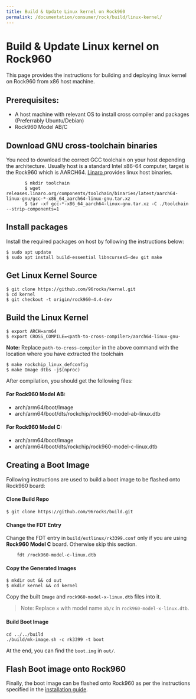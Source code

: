 ```yaml
---
title: Build & Update Linux kernel on Rock960
permalink: /documentation/consumer/rock/build/linux-kernel/
---
```


# Build & Update Linux kernel on Rock960

This page provides the instructions for building and deploying linux
kernel on Rock960 from x86 host machine.

## Prerequisites:
- A host machine with relevant OS to install cross compiler and packages (Preferrably Ubuntu/Debian)
- Rock960 Model AB/C

## Download GNU cross-toolchain binaries

You need to download the correct GCC toolchain on your host depending the
architecture. Usually host is a standard Intel x86-64 computer, target is
the Rock960 which is AARCH64. <a href="https://www.linaro.org/downloads"> Linaro </a>  provides linux host binaries.
```shell
       $ mkdir toolchain
       $ wget releases.linaro.org/components/toolchain/binaries/latest/aarch64-linux-gnu/gcc-*-x86_64_aarch64-linux-gnu.tar.xz
       $ tar -xf gcc-*-x86_64_aarch64-linux-gnu.tar.xz -C ./toolchain --strip-components=1
```

## Install packages

Install the required packages on host by following the instructions below:

```shell
$ sudo apt update
$ sudo apt install build-essential libncurses5-dev git make
```

## Get Linux Kernel Source

```shell
$ git clone https://github.com/96rocks/kernel.git
$ cd kernel
$ git checkout -t origin/rock960-4.4-dev
```

## Build the Linux Kernel

```shell
$ export ARCH=arm64
$ export CROSS_COMPILE=<path-to-cross-compiler>/aarch64-linux-gnu-
```
**Note:** Replace `path-to-cross-compiler` in the above command with the location
          where you have extracted the toolchain

```shell
$ make rockchip_linux_defconfig
$ make Image dtbs -j$(nproc)
```

After compilation, you should get the following files:

#### For Rock960 Model AB:

* arch/arm64/boot/Image
* arch/arm64/boot/dts/rockchip/rock960-model-ab-linux.dtb

#### For Rock960 Model C:

* arch/arm64/boot/Image
* arch/arm64/boot/dts/rockchip/rock960-model-c-linux.dtb

## Creating a Boot Image

Following instructions are used to build a boot image to be flashed
onto Rock960 board:

#### Clone Build Repo

```shell
$ git clone https://github.com/96rocks/build.git
```

#### Change the FDT Entry

Change the FDT entry in `build/extlinux/rk3399.conf` only if you are using
**Rock960 Model C** board. Otherwise skip this section.

```
    fdt /rock960-model-c-linux.dtb
```

#### Copy the Generated Images

```shell
$ mkdir out && cd out
$ mkdir kernel && cd kernel
```

Copy the built `Image` and `rock960-model-x-linux.dtb` files into it.

> Note: Replace `x` with model name `ab/c` in `rock960-model-x-linux.dtb`.

#### Build Boot Image

```shell
cd ../../build
./build/mk-image.sh -c rk3399 -t boot
```

At the end, you can find the `boot.img` in `out/`.

## Flash Boot image onto Rock960

Finally, the boot image can be flashed onto Rock960 as per the instructions
specified in the [installation guide](https://github.com/96boards/documentation/blob/master/consumer/rock/installation/linux-mac-rkdeveloptool.md#flash-by-partitions).
